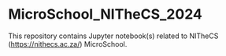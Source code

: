# MicroSchool_NITheCS_2024
This repository contains Jupyter notebook(s) related to NITheCS (https://nithecs.ac.za/) MicroSchool.
